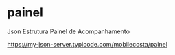 # painel
Json Estrutura Painel de Acompanhamento

https://my-json-server.typicode.com/mobilecosta/painel
